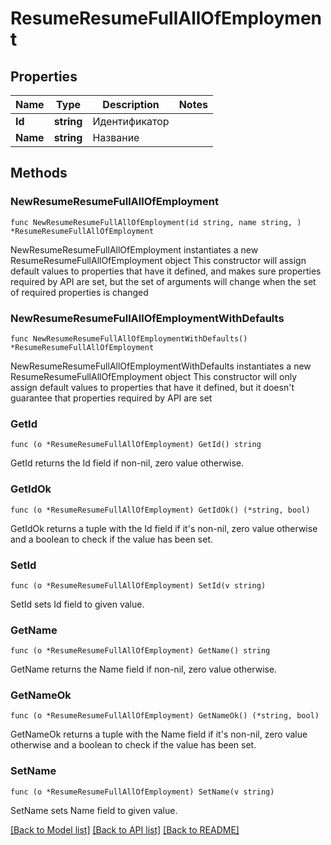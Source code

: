 # ResumeResumeFullAllOfEmployment

## Properties

Name | Type | Description | Notes
------------ | ------------- | ------------- | -------------
**Id** | **string** | Идентификатор | 
**Name** | **string** | Название | 

## Methods

### NewResumeResumeFullAllOfEmployment

`func NewResumeResumeFullAllOfEmployment(id string, name string, ) *ResumeResumeFullAllOfEmployment`

NewResumeResumeFullAllOfEmployment instantiates a new ResumeResumeFullAllOfEmployment object
This constructor will assign default values to properties that have it defined,
and makes sure properties required by API are set, but the set of arguments
will change when the set of required properties is changed

### NewResumeResumeFullAllOfEmploymentWithDefaults

`func NewResumeResumeFullAllOfEmploymentWithDefaults() *ResumeResumeFullAllOfEmployment`

NewResumeResumeFullAllOfEmploymentWithDefaults instantiates a new ResumeResumeFullAllOfEmployment object
This constructor will only assign default values to properties that have it defined,
but it doesn't guarantee that properties required by API are set

### GetId

`func (o *ResumeResumeFullAllOfEmployment) GetId() string`

GetId returns the Id field if non-nil, zero value otherwise.

### GetIdOk

`func (o *ResumeResumeFullAllOfEmployment) GetIdOk() (*string, bool)`

GetIdOk returns a tuple with the Id field if it's non-nil, zero value otherwise
and a boolean to check if the value has been set.

### SetId

`func (o *ResumeResumeFullAllOfEmployment) SetId(v string)`

SetId sets Id field to given value.


### GetName

`func (o *ResumeResumeFullAllOfEmployment) GetName() string`

GetName returns the Name field if non-nil, zero value otherwise.

### GetNameOk

`func (o *ResumeResumeFullAllOfEmployment) GetNameOk() (*string, bool)`

GetNameOk returns a tuple with the Name field if it's non-nil, zero value otherwise
and a boolean to check if the value has been set.

### SetName

`func (o *ResumeResumeFullAllOfEmployment) SetName(v string)`

SetName sets Name field to given value.



[[Back to Model list]](../README.md#documentation-for-models) [[Back to API list]](../README.md#documentation-for-api-endpoints) [[Back to README]](../README.md)


